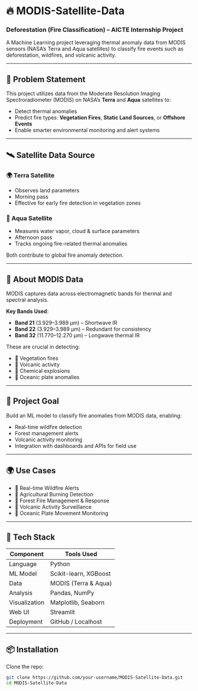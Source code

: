 # 🔥 MODIS-Satellite-Data
### Deforestation (Fire Classification) – AICTE Internship Project

A Machine Learning project leveraging thermal anomaly data from MODIS sensors (NASA’s Terra and Aqua satellites) to classify fire events such as deforestation, wildfires, and volcanic activity.

---

## 🚀 Problem Statement

This project utilizes data from the Moderate Resolution Imaging Spectroradiometer (MODIS) on NASA’s **Terra** and **Aqua** satellites to:
- Detect thermal anomalies
- Predict fire types: **Vegetation Fires**, **Static Land Sources**, or **Offshore Events**
- Enable smarter environmental monitoring and alert systems

---

## 🛰️ Satellite Data Source

### 🌍 Terra Satellite
- Observes land parameters
- Morning pass
- Effective for early fire detection in vegetation zones

### 🌊 Aqua Satellite
- Measures water vapor, cloud & surface parameters
- Afternoon pass
- Tracks ongoing fire-related thermal anomalies

Both contribute to global fire anomaly detection.

---

## 🔬 About MODIS Data

MODIS captures data across electromagnetic bands for thermal and spectral analysis.

**Key Bands Used**:
- **Band 21** (3.929–3.989 μm) – Shortwave IR
- **Band 22** (3.929–3.989 μm) – Redundant for consistency
- **Band 32** (11.770–12.270 μm) – Longwave thermal IR

These are crucial in detecting:
- 🌿 Vegetation fires
- 🌋 Volcanic activity
- 🧨 Chemical explosions
- 🌊 Oceanic plate anomalies

---

## 🧠 Project Goal

Build an ML model to classify fire anomalies from MODIS data, enabling:
- Real-time wildfire detection
- Forest management alerts
- Volcanic activity monitoring
- Integration with dashboards and APIs for field use

---

## 🌍 Use Cases

- 🔔 Real-time Wildfire Alerts
- 🌾 Agricultural Burning Detection
- 🌳 Forest Fire Management & Response
- 🌋 Volcanic Activity Surveillance
- 🌊 Oceanic Plate Movement Monitoring

---

## 🧰 Tech Stack

| Component | Tools Used |
|----------|------------|
| Language | Python |
| ML Model | Scikit-learn, XGBoost |
| Data | MODIS (Terra & Aqua) |
| Analysis | Pandas, NumPy |
| Visualization | Matplotlib, Seaborn |
| Web UI | Streamlit |
| Deployment | GitHub / Localhost |

---

## 📦 Installation

Clone the repo:

```bash
git clone https://github.com/your-username/MODIS-Satellite-Data.git
cd MODIS-Satellite-Data
